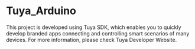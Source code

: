 # Tuya_Arduino
This project is developed using Tuya SDK, which enables you to quickly develop branded apps connecting and controlling smart scenarios of many devices.  For more information, please check Tuya Developer Website.
